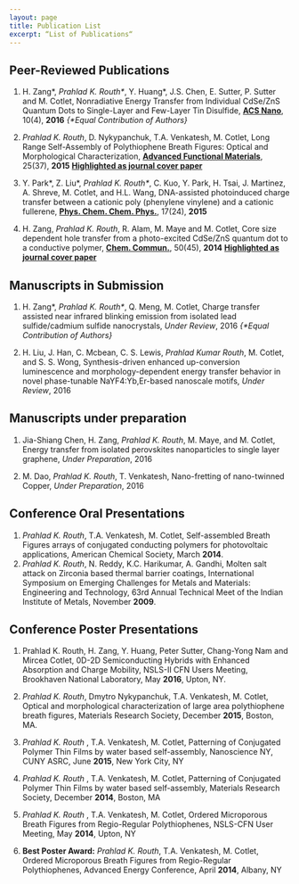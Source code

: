 ```yaml
---
layout: page
title: Publication List
excerpt: “List of Publications“
---
```


## Peer-Reviewed Publications

1. H. Zang\*, _Prahlad K. Routh\*_, Y. Huang\*, J.S. Chen, E. Sutter, P. Sutter and M. Cotlet, Nonradiative Energy Transfer from Individual CdSe/ZnS Quantum Dots to Single-Layer and Few-Layer Tin Disulfide, [**ACS Nano**](http://doi.org/10.1021/acsnano.6b01538), 10(4), **2016** _{\*Equal Contribution of Authors}_

2. _Prahlad K. Routh_, D. Nykypanchuk, T.A. Venkatesh, M. Cotlet, Long Range Self-Assembly of Polythiophene Breath Figures: Optical and Morphological Characterization, [**Advanced Functional Materials**](http://doi.org/10.1002/adfm.201502463), 25(37), **2015** [__Highlighted as journal cover paper__](http://doi.org/10.1002/adfm.201570244)

3. Y. Park\*, Z. Liu\*, _Prahlad K. Routh\*_, C. Kuo, Y. Park, H. Tsai, J. Martinez, A. Shreve, M. Cotlet, and H.L. Wang, DNA-assisted photoinduced charge transfer between a cationic poly (phenylene vinylene) and a cationic fullerene, [**Phys. Chem. Chem. Phys.**](http://doi.org/10.1039/C5CP01309G), 17(24), **2015** 

4. H. Zang, _Prahlad K. Routh_, R. Alam, M. Maye and M. Cotlet, Core size dependent hole transfer from a photo-excited CdSe/ZnS quantum dot to a conductive polymer, [**Chem. Commun.**](http://doi.org/10.1039/C3CC47975G), 50(45), **2014** [__Highlighted as journal cover paper__](http://pubs.rsc.org/en/content/articlepdf/2014/cc/c3cc47975g)

## Manuscripts in Submission
1. H. Zang\*, _Prahlad K. Routh\*_, Q.  Meng, M. Cotlet, Charge transfer assisted near infrared blinking emission from isolated lead sulfide/cadmium sulfide nanocrystals,  _Under Review_, 2016 _{\*Equal Contribution of Authors}_

2. H. Liu, J. Han, C. Mcbean, C. S. Lewis, _Prahlad Kumar Routh_, M. Cotlet, and S. S. Wong, Synthesis-driven enhanced up-conversion luminescence and morphology-dependent energy transfer behavior in novel phase-tunable NaYF4:Yb,Er-based nanoscale motifs, _Under Review_, 2016

## Manuscripts under preparation
1. Jia-Shiang Chen, H. Zang, _Prahlad K. Routh_, M. Maye, and M. Cotlet, Energy transfer from isolated perovskites nanoparticles to single layer graphene, _Under Preparation_, 2016

2. M. Dao, _Prahlad K. Routh_,  T. Venkatesh, Nano-fretting of nano-twinned Copper, _Under Preparation_, 2016


## Conference Oral Presentations
1. *Prahlad K. Routh*, T.A. Venkatesh, M. Cotlet, Self-assembled Breath Figures arrays of conjugated conducting polymers for photovoltaic applications,  American Chemical Society, March **2014**.
2. *Prahlad K. Routh*, N. Reddy, K.C. Harikumar, A. Gandhi, Molten salt attack on Zirconia based thermal barrier coatings, International Symposium on Emerging Challenges for Metals and Materials: Engineering and Technology, 63rd Annual Technical Meet of the  Indian Institute of Metals, November **2009**.

## Conference Poster Presentations
[//]: <> ( 1.  Prahlad K. Routh, H. Zang, Y. Huang, Peter Sutter, Chang-Yong Nam and Mircea Cotlet, 0D-2D Semiconducting Hybrids with Enhanced Absorption and Charge Mobility, Gordon Research Conference, June **2016**, Upton, NY.)

1.  Prahlad K. Routh, H. Zang, Y. Huang, Peter Sutter, Chang-Yong Nam and Mircea Cotlet, 0D-2D Semiconducting Hybrids with Enhanced Absorption and Charge Mobility, NSLS-II CFN Users Meeting, Brookhaven National Laboratory, May **2016**, Upton, NY.
1.  *Prahlad K. Routh*, Dmytro Nykypanchuk, T.A. Venkatesh, M. Cotlet, Optical and morphological characterization of large area polythiophene breath figures, Materials Research Society, December  **2015**, Boston, MA.
  
2.  *Prahlad K. Routh* , T.A. Venkatesh, M. Cotlet, Patterning of Conjugated Polymer Thin Films by water based self-assembly, Nanoscience NY, CUNY ASRC, June   **2015**, New York City, NY
  
 3.   *Prahlad K. Routh* , T.A. Venkatesh, M. Cotlet, Patterning of Conjugated Polymer Thin Films by water based self-assembly, Materials Research Society, December  **2014**, Boston, MA 

 4.   *Prahlad K. Routh* , T.A. Venkatesh, M. Cotlet, Ordered Microporous Breath Figures from Regio-Regular Polythiophenes, NSLS-CFN User Meeting, May **2014**,  Upton, NY 


5.  **Best Poster Award:** *Prahlad K. Routh*, T.A. Venkatesh, M. Cotlet, Ordered Microporous Breath Figures from Regio-Regular Polythiophenes, Advanced Energy Conference, April **2014**,   Albany, NY

[//]: <> (H. Zang, *Prahlad K. Routh* , and M. Cotlet. **Poster:  **Regulating the intermittency of CdSe/ZnS quantum dots through controlled charge transfer, American Chemical Society, August   ** 2014 **, Vol. 248, 1155)




